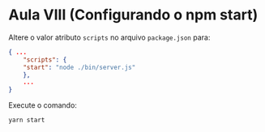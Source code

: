 # Aula VIII (Configurando o npm start)

Altere o valor atributo `scripts` no arquivo `package.json` para:

```json
{ ...
	"scripts": {
  	"start": "node ./bin/server.js"
	},
	...
}
```

Execute o comando:

```bash
yarn start
```

